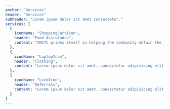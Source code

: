 ```yaml
---
anchor: "Services"
header: "Services"
subheader: "Lorem ipsum dolor sit amet consectetur."
services: [
  {
    iconName: "ShoppingCartIcon",
    header: "Food Assistance",
    content: "CHCTC prides itself in helping the community obtain the food needed to survive"
  },
  {
    iconName: "LaptopIcon",
    header: "Clothing",
    content: "Lorem ipsum dolor sit amet, consectetur adipisicing elit. Minima maxime quam architecto quo inventore harum ex magni, dicta impedit."
  },
  {
    iconName: "LockIcon",
    header: "Referrals",
    content: "Lorem ipsum dolor sit amet, consectetur adipisicing elit. Minima maxime quam architecto quo inventore harum ex magni, dicta impedit."
  }
]
---
```

